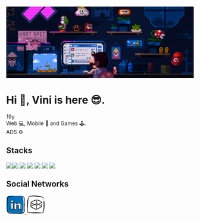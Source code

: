 ![mario coding gif](coding.gif)
# Hi 👋, Vini is here 😎.

19y <br />
Web 💻, Mobile 📱 and Games 🕹️.<br />
ADS ⚙️<br />

## Stacks
<img loading='lazy' align='center' width='50' src="https://cdn.jsdelivr.net/gh/devicons/devicon/icons/javascript/javascript-original.svg" /><img loading='lazy' align='center' width='50' src="https://cdn.jsdelivr.net/gh/devicons/devicon/icons/python/python-original.svg" />
<img loading='lazy' align='center' width='50' src="https://cdn.jsdelivr.net/gh/devicons/devicon/icons/cplusplus/cplusplus-original.svg" />
<img loading="lazy" align="center" width="50" src="https://cdn.jsdelivr.net/gh/devicons/devicon/icons/java/java-original.svg" />
<img loading="lazy" align="center" width="50" src="https://cdn.jsdelivr.net/gh/devicons/devicon@latest/icons/react/react-original.svg" />
<img loading="lazy" align="center" width="50" src="https://cdn.jsdelivr.net/gh/devicons/devicon@latest/icons/arduino/arduino-original.svg" />
<img loading='lazy' align="center" width="50" src="https://cdn.jsdelivr.net/gh/devicons/devicon/icons/linux/linux-original.svg" />

## Social Networks
<a href='https://linkedin.com/in/viniciusgabs' target='_blank'>
<img width='50' src="linkedin.png" />  
</a>
<a href='https://codepen.io/gitviini' target='_blank'>
<img width='50' src="codepen.png" />
</a>
